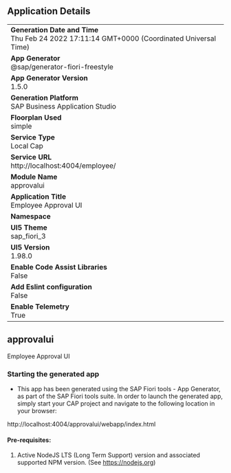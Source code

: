 ## Application Details
|               |
| ------------- |
|**Generation Date and Time**<br>Thu Feb 24 2022 17:11:14 GMT+0000 (Coordinated Universal Time)|
|**App Generator**<br>@sap/generator-fiori-freestyle|
|**App Generator Version**<br>1.5.0|
|**Generation Platform**<br>SAP Business Application Studio|
|**Floorplan Used**<br>simple|
|**Service Type**<br>Local Cap|
|**Service URL**<br>http://localhost:4004/employee/
|**Module Name**<br>approvalui|
|**Application Title**<br>Employee Approval UI|
|**Namespace**<br>|
|**UI5 Theme**<br>sap_fiori_3|
|**UI5 Version**<br>1.98.0|
|**Enable Code Assist Libraries**<br>False|
|**Add Eslint configuration**<br>False|
|**Enable Telemetry**<br>True|

## approvalui

Employee Approval UI

### Starting the generated app

-   This app has been generated using the SAP Fiori tools - App Generator, as part of the SAP Fiori tools suite.  In order to launch the generated app, simply start your CAP project and navigate to the following location in your browser:

http://localhost:4004/approvalui/webapp/index.html

#### Pre-requisites:

1. Active NodeJS LTS (Long Term Support) version and associated supported NPM version.  (See https://nodejs.org)


